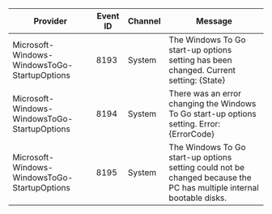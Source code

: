 Provider                                      |  Event ID  |  Channel  |  Message
----------------------------------------------|------------|-----------|----------------------------------------------------------------------------------------------------------------------
Microsoft-Windows-WindowsToGo-StartupOptions  |  8193      |  System   |  The Windows To Go start-up options setting has been changed. Current setting: {State}
Microsoft-Windows-WindowsToGo-StartupOptions  |  8194      |  System   |  There was an error changing the Windows To Go start-up options setting. Error: {ErrorCode}
Microsoft-Windows-WindowsToGo-StartupOptions  |  8195      |  System   |  The Windows To Go start-up options setting could not be changed because the PC has multiple internal bootable disks.